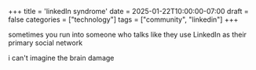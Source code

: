 +++
title = 'linkedIn syndrome'
date = 2025-01-22T10:00:00-07:00
draft = false
categories = ["technology"]
tags = ["community", "linkedin"]
+++

sometimes you run into someone who talks like they use LinkedIn as their primary social network

i can't imagine the brain damage